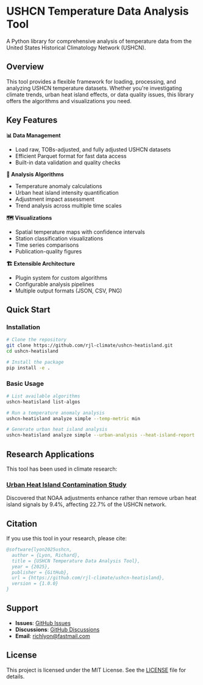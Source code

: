 # USHCN Temperature Data Analysis Tool

A Python library for comprehensive analysis of temperature data from the United States Historical Climatology Network (USHCN).

## Overview

This tool provides a flexible framework for loading, processing, and analyzing USHCN temperature datasets. Whether you're investigating climate trends, urban heat island effects, or data quality issues, this library offers the algorithms and visualizations you need.

## Key Features

**📊 Data Management**

- Load raw, TOBs-adjusted, and fully adjusted USHCN datasets
- Efficient Parquet format for fast data access
- Built-in data validation and quality checks

**🔬 Analysis Algorithms**

- Temperature anomaly calculations
- Urban heat island intensity quantification
- Adjustment impact assessment
- Trend analysis across multiple time scales

**🗺️ Visualizations**

- Spatial temperature maps with confidence intervals
- Station classification visualizations
- Time series comparisons
- Publication-quality figures

**🏗️ Extensible Architecture**

- Plugin system for custom algorithms
- Configurable analysis pipelines
- Multiple output formats (JSON, CSV, PNG)

## Quick Start

### Installation

```bash
# Clone the repository
git clone https://github.com/rjl-climate/ushcn-heatisland.git
cd ushcn-heatisland

# Install the package
pip install -e .
```

### Basic Usage

```bash
# List available algorithms
ushcn-heatisland list-algos

# Run a temperature anomaly analysis
ushcn-heatisland analyze simple --temp-metric min

# Generate urban heat island analysis
ushcn-heatisland analyze simple --urban-analysis --heat-island-report
```

## Research Applications

This tool has been used in climate research:

### [Urban Heat Island Contamination Study](studies/uhii-contamination.md)

Discovered that NOAA adjustments enhance rather than remove urban heat island signals by 9.4%, affecting 22.7% of the USHCN network.

## Citation

If you use this tool in your research, please cite:

```bibtex
@software{lyon2025ushcn,
  author = {Lyon, Richard},
  title = {USHCN Temperature Data Analysis Tool},
  year = {2025},
  publisher = {GitHub},
  url = {https://github.com/rjl-climate/ushcn-heatisland},
  version = {1.0.0}
}
```

## Support

- **Issues**: [GitHub Issues](https://github.com/rjl-climate/ushcn-heatisland/issues)
- **Discussions**: [GitHub Discussions](https://github.com/rjl-climate/ushcn-heatisland/discussions)
- **Email**: richlyon@fastmail.com

## License

This project is licensed under the MIT License. See the [LICENSE](https://github.com/rjl-climate/ushcn-heatisland/blob/main/LICENSE) file for details.
